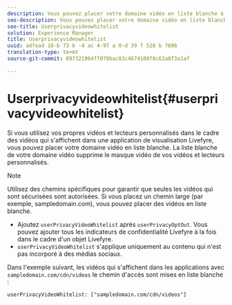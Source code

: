 ```yaml
---
description: Vous pouvez placer votre domaine vidéo en liste blanche à l'aide de.
seo-description: Vous pouvez placer votre domaine vidéo en liste blanche à l'aide de.
seo-title: Userprivacyvideowhitelist
solution: Experience Manager
title: Userprivacyvideowhitelist
uuid: adfead 18-b 73 b -4 ac 4-97 a 0-d 39 f 528 b 7606
translation-type: tm+mt
source-git-commit: 097321964ff078bac83c4674100f8c62a8f3a1af

---
```



# Userprivacyvideowhitelist{#userprivacyvideowhitelist}

Si vous utilisez vos propres vidéos et lecteurs personnalisés dans le cadre des vidéos qui s&#39;affichent dans une application de visualisation Livefyre, vous pouvez placer votre domaine vidéo en liste blanche. La liste blanche de votre domaine vidéo supprime le masque vidéo de vos vidéos et lecteurs personnalisés.

>[!NOTE]
>
>Utilisez des chemins spécifiques pour garantir que seules les vidéos qui sont sécurisées sont autorisées. Si vous placez un chemin large (par exemple, sampledomain.com), vous pouvez placer des vidéos en liste blanche.

* Ajoutez `userPrivacyVideoWhitelist` après `userPrivacyOptOut`. Vous pouvez ajouter tous les indicateurs de confidentialité Livefyre à la fois dans le cadre d&#39;un objet Livefyre.
* `userPrivacyVideoWhitelist` s&#39;applique uniquement au contenu qui n&#39;est pas incorporé à des médias sociaux.

Dans l&#39;exemple suivant, les vidéos qui s&#39;affichent dans les applications avec `sampledomain.com/cdn/videos` le chemin d&#39;accès sont mises en liste blanche :

```
userPrivacyVideoWhitelist: ["sampledomain.com/cdn/videos"]
```
